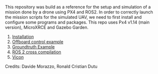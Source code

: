 This repository was build as a reference for the setup and simulation of a mission done by a drone using PX4 and ROS2. In order to correctly launch the mission scripts for the simulated UAV, we need to first install and configure some programs and packages.
This repo uses Px4 v1.14 (main version), MicroXRCE and Gazebo Garden.

1. [Installation](offboard_ws/README.md) 
2. [Offboard control example](offboard_ws/src/px4_offboard/README.md)
3. [Groundtruth Example](gz_groundtruth/README.md)
4. [ROS 2 cross compilation](ROS2_cross_compile/cross_compilation.md)
4. [Vicon](vicon/vicon_docs.md)

Credits: Davide Morazzo, Ronald Cristian Dutu

